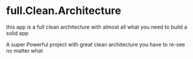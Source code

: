 # full.Clean.Architecture
this app is a full clean architecture with almost all what you need to build a solid app 

A super Powerful project with great clean architecture you have to re-see no matter what
